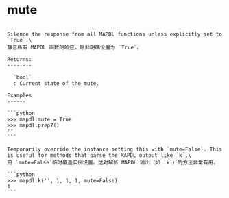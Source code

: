 # mute

````{property} property MapdlGrpc.mute

Silence the response from all MAPDL functions unless explicitly set to `True`.\
静音所有 MAPDL 函数的响应，除非明确设置为 `True`。

Returns:
--------

  `bool`
  : Current state of the mute.

Examples
------

```python
>>> mapdl.mute = True
>>> mapdl.prep7()
''
```

Temporarily override the instance setting this with `mute=False`. This is useful for methods that parse the MAPDL output like `k`.\
用 `mute=False`临时覆盖实例设置。这对解析 MAPDL 输出（如 `k`）的方法非常有用。

```python
>>> mapdl.k('', 1, 1, 1, mute=False)
1
```


````